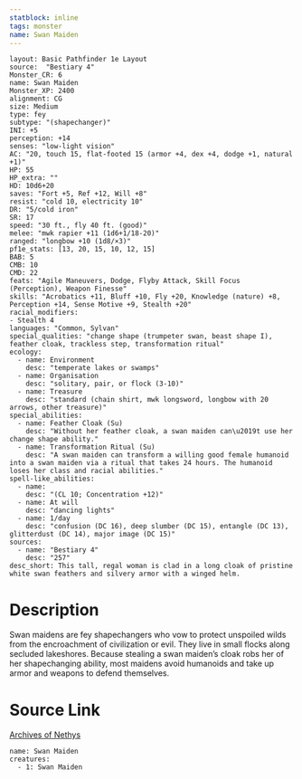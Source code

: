 ```yaml
---
statblock: inline
tags: monster
name: Swan Maiden
---
```

```statblock
layout: Basic Pathfinder 1e Layout
source:  "Bestiary 4"
Monster_CR: 6
name: Swan Maiden
Monster_XP: 2400
alignment: CG
size: Medium
type: fey
subtype: "(shapechanger)"
INI: +5
perception: +14
senses: "low-light vision"
AC: "20, touch 15, flat-footed 15 (armor +4, dex +4, dodge +1, natural +1)"
HP: 55
HP_extra: ""
HD: 10d6+20
saves: "Fort +5, Ref +12, Will +8"
resist: "cold 10, electricity 10"
DR: "5/cold iron"
SR: 17
speed: "30 ft., fly 40 ft. (good)"
melee: "mwk rapier +11 (1d6+1/18-20)"
ranged: "longbow +10 (1d8/×3)"
pf1e_stats: [13, 20, 15, 10, 12, 15]
BAB: 5
CMB: 10
CMD: 22
feats: "Agile Maneuvers, Dodge, Flyby Attack, Skill Focus (Perception), Weapon Finesse"
skills: "Acrobatics +11, Bluff +10, Fly +20, Knowledge (nature) +8, Perception +14, Sense Motive +9, Stealth +20"
racial_modifiers:
- Stealth 4
languages: "Common, Sylvan"
special_qualities: "change shape (trumpeter swan, beast shape I), feather cloak, trackless step, transformation ritual"
ecology:
  - name: Environment
    desc: "temperate lakes or swamps"
  - name: Organisation
    desc: "solitary, pair, or flock (3-10)"
  - name: Treasure
    desc: "standard (chain shirt, mwk longsword, longbow with 20 arrows, other treasure)"
special_abilities:
  - name: Feather Cloak (Su)
    desc: "Without her feather cloak, a swan maiden can\u2019t use her change shape ability."
  - name: Transformation Ritual (Su)
    desc: "A swan maiden can transform a willing good female humanoid into a swan maiden via a ritual that takes 24 hours. The humanoid loses her class and racial abilities."
spell-like_abilities:
  - name:
    desc: "(CL 10; Concentration +12)"
  - name: At will
    desc: "dancing lights"
  - name: 1/day
    desc: "confusion (DC 16), deep slumber (DC 15), entangle (DC 13), glitterdust (DC 14), major image (DC 15)"
sources:
  - name: "Bestiary 4"
    desc: "257"
desc_short: This tall, regal woman is clad in a long cloak of pristine white swan feathers and silvery armor with a winged helm.
```
# Description
Swan maidens are fey shapechangers who vow to protect unspoiled wilds from the encroachment of civilization or evil. They live in small flocks along secluded lakeshores. Because stealing a swan maiden’s cloak robs her of her shapechanging ability, most maidens avoid humanoids and take up armor and weapons to defend themselves.
# Source Link
[Archives of Nethys](https://aonprd.com/MonsterDisplay.aspx?ItemName=Swan%20Maiden)
```encounter-table
name: Swan Maiden
creatures:
  - 1: Swan Maiden
```
